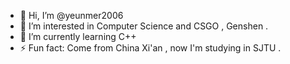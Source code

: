 - 👋 Hi, I’m @yeunmer2006
- 👀 I’m interested in Computer Science and CSGO , Genshen .
- 🌱 I’m currently learning C++ 
- ⚡ Fun fact: Come from China Xi'an , now I'm studying in SJTU .

<!---
yeunmer2006/yeunmer2006 is a ✨ special ✨ repository because its `README.md` (this file) appears on your GitHub profile.
You can click the Preview link to take a look at your changes.
--->
